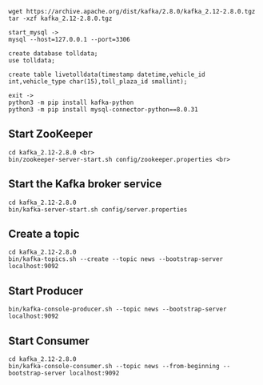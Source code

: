 ```
wget https://archive.apache.org/dist/kafka/2.8.0/kafka_2.12-2.8.0.tgz
tar -xzf kafka_2.12-2.8.0.tgz

start_mysql ->
mysql --host=127.0.0.1 --port=3306 

create database tolldata;
use tolldata;

create table livetolldata(timestamp datetime,vehicle_id int,vehicle_type char(15),toll_plaza_id smallint);

exit ->
python3 -m pip install kafka-python
python3 -m pip install mysql-connector-python==8.0.31
```

## Start ZooKeeper
```
cd kafka_2.12-2.8.0 <br>
bin/zookeeper-server-start.sh config/zookeeper.properties <br>
```

## Start the Kafka broker service
```
cd kafka_2.12-2.8.0
bin/kafka-server-start.sh config/server.properties
```

## Create a topic
```
cd kafka_2.12-2.8.0
bin/kafka-topics.sh --create --topic news --bootstrap-server localhost:9092
```

## Start Producer 
```
bin/kafka-console-producer.sh --topic news --bootstrap-server localhost:9092
```

## Start Consumer 
```
cd kafka_2.12-2.8.0
bin/kafka-console-consumer.sh --topic news --from-beginning --bootstrap-server localhost:9092
```

